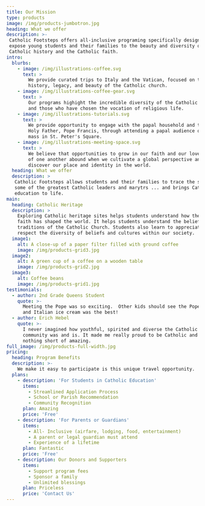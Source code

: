 ```yaml
---
title: Our Mission
type: products
image: /img/products-jumbotron.jpg
heading: What we offer
description: >-
 Catholic Footsteps offers all-inclusive programing specifically designed to 
 expose young students and their families to the beauty and diversity of 
 Catholic history and the Catholic faith.
intro:
  blurbs:
    - image: /img/illustrations-coffee.svg
      text: >
        We provide curated trips to Italy and the Vatican, focused on the
        history, legacy, and beauty of the Catholic church.
    - image: /img/illustrations-coffee-gear.svg
      text: >
        Our programs highight the incredible diversity of the Catholic world
        and those who have chosen the vocation of religious life.
    - image: /img/illustrations-tutorials.svg
      text: >
        We provide opportunity to engage with the papal household and the
        Holy Father, Pope Francis, through attending a papal audience or 
        mass in St. Peter's Square.
    - image: /img/illustrations-meeting-space.svg
      text: >
        We believe that opportunities to grow in our faith and our love
        of one another abound when we cultivate a global perspective and 
        discover our place and identity in the world.
  heading: What we offer
  description: >
   Catholic Footsteps allows students and their families to trace the steps of
   some of the greatest Catholic leaders and marytrs ... and brings Catholic
   education to life.
main:
  heading: Catholic Heritage
  description: >
    Exploring Catholic heritage sites helps students understand how their
    faith has shaped the world. It helps students understand the beliefs and
    traditions of the Catholic Church. Students also learn to appreciate and 
    respect the diversity of beliefs and cultures within our society.
  image1:
    alt: A close-up of a paper filter filled with ground coffee
    image: /img/products-grid3.jpg
  image2:
    alt: A green cup of a coffee on a wooden table
    image: /img/products-grid2.jpg
  image3:
    alt: Coffee beans
    image: /img/products-grid1.jpg
testimonials:
  - author: 2nd Grade Queens Student
    quote: >-
      Meeting the Pope was so exciting.  Other kids should see the Pope too
      and Italian ice cream was the best!
  - author: Erich Hebel
    quote: >-
      I never imagined how youthful, spirited and diverse the Catholic
      community was and is. It made me really proud to be Catholic and was
      nothing short of amazing.
full_image: /img/products-full-width.jpg
pricing:
  heading: Program Benefits
  description: >-
    We make it easy to participate is this unique travel opportunity.
  plans:
    - description: 'For Students in Catholic Education'
      items:
        - Streamlined Application Process
        - School or Parish Recommendation
        - Community Recognition
      plan: Amazing
      price: 'Free'
    - description: 'For Parents or Guardians'
      items:
        - All- Inclusive (airfare, lodging, food, entertainment)                   
        - A parent or legal guardian must attend
        - Experience of a lifetime
      plan: Fantastic
      price: 'Free'
    - description: Our Donors and Supporters
      items:
        - Support program fees
        - Sponsor a family
        - Unlimited blessings
      plan: Priceless
      price: 'Contact Us'
---
```



